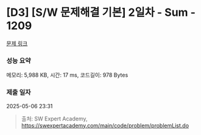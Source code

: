 # [D3] [S/W 문제해결 기본] 2일차 - Sum - 1209 

[문제 링크](https://swexpertacademy.com/main/code/problem/problemDetail.do?contestProbId=AV13_BWKACUCFAYh) 

### 성능 요약

메모리: 5,988 KB, 시간: 17 ms, 코드길이: 978 Bytes

### 제출 일자

2025-05-06 23:31



> 출처: SW Expert Academy, https://swexpertacademy.com/main/code/problem/problemList.do